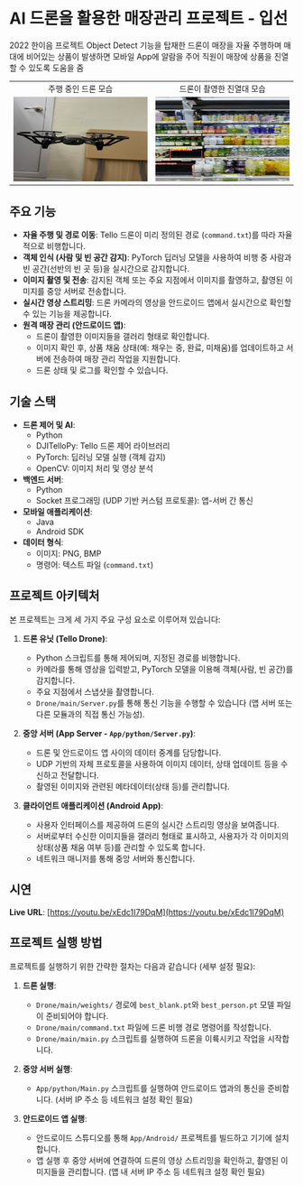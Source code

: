 # AI 드론을 활용한 매장관리 프로젝트 - 입선

2022 한이음 프로젝트
Object Detect 기능을 탑재한 드론이 매장을 자율 주행하며 매대에 비어있는 상품이 발생하면 
모바일 App에 알람을 주어 직원이 매장에 상품을 진열 할 수 있도록 도움을 줌

<table>
  <tr>
    <td style="text-align: center;">주행 중인 드론 모습</td>
    <td style="text-align: center;">드론이 촬영한 진열대 모습</td>
  </tr>
  <tr>
    <td><img src="img/dron_fly.png" alt="Dron Fly" width="500" height="150"/></td>
    <td><img src="img/detect_blank.png" alt="Dron camera view" width="500" height="150"/></td>
  </tr>
</table>

## 주요 기능

*   **자율 주행 및 경로 이동**: Tello 드론이 미리 정의된 경로 (`command.txt`)를 따라 자율적으로 비행합니다.
*   **객체 인식 (사람 및 빈 공간 감지)**: PyTorch 딥러닝 모델을 사용하여 비행 중 사람과 빈 공간(선반의 빈 곳 등)을 실시간으로 감지합니다.
*   **이미지 촬영 및 전송**: 감지된 객체 또는 주요 지점에서 이미지를 촬영하고, 촬영된 이미지를 중앙 서버로 전송합니다.
*   **실시간 영상 스트리밍**: 드론 카메라의 영상을 안드로이드 앱에서 실시간으로 확인할 수 있는 기능을 제공합니다.
*   **원격 매장 관리 (안드로이드 앱)**:
    *   드론이 촬영한 이미지들을 갤러리 형태로 확인합니다.
    *   이미지 확인 후, 상품 채움 상태(예: 채우는 중, 완료, 미채움)를 업데이트하고 서버에 전송하여 매장 관리 작업을 지원합니다.
    *   드론 상태 및 로그를 확인할 수 있습니다.

## 기술 스택

*   **드론 제어 및 AI**:
    *   Python
    *   DJITelloPy: Tello 드론 제어 라이브러리
    *   PyTorch: 딥러닝 모델 실행 (객체 감지)
    *   OpenCV: 이미지 처리 및 영상 분석
*   **백엔드 서버**:
    *   Python
    *   Socket 프로그래밍 (UDP 기반 커스텀 프로토콜): 앱-서버 간 통신
*   **모바일 애플리케이션**:
    *   Java
    *   Android SDK
*   **데이터 형식**:
    *   이미지: PNG, BMP
    *   명령어: 텍스트 파일 (`command.txt`)

## 프로젝트 아키텍처

본 프로젝트는 크게 세 가지 주요 구성 요소로 이루어져 있습니다:

1.  **드론 유닛 (Tello Drone)**:
    *   Python 스크립트를 통해 제어되며, 지정된 경로를 비행합니다.
    *   카메라를 통해 영상을 입력받고, PyTorch 모델을 이용해 객체(사람, 빈 공간)를 감지합니다.
    *   주요 지점에서 스냅샷을 촬영합니다.
    *   `Drone/main/Server.py`를 통해 통신 기능을 수행할 수 있습니다 (앱 서버 또는 다른 모듈과의 직접 통신 가능성).

2.  **중앙 서버 (App Server - `App/python/Server.py`)**:
    *   드론 및 안드로이드 앱 사이의 데이터 중계를 담당합니다.
    *   UDP 기반의 자체 프로토콜을 사용하여 이미지 데이터, 상태 업데이트 등을 수신하고 전달합니다.
    *   촬영된 이미지와 관련된 메타데이터(상태 등)를 관리합니다.

3.  **클라이언트 애플리케이션 (Android App)**:
    *   사용자 인터페이스를 제공하여 드론의 실시간 스트리밍 영상을 보여줍니다.
    *   서버로부터 수신한 이미지들을 갤러리 형태로 표시하고, 사용자가 각 이미지의 상태(상품 채움 여부 등)를 관리할 수 있도록 합니다.
    *   네트워크 매니저를 통해 중앙 서버와 통신합니다.

## 시연
**Live URL**: [https://youtu.be/xEdc1I79DqM](https://youtu.be/xEdc1I79DqM)

## 프로젝트 실행 방법
프로젝트를 실행하기 위한 간략한 절차는 다음과 같습니다 (세부 설정 필요):

1.  **드론 실행**:
    *   `Drone/main/weights/` 경로에 `best_blank.pt`와 `best_person.pt` 모델 파일이 준비되어야 합니다.
    *   `Drone/main/command.txt` 파일에 드론 비행 경로 명령어를 작성합니다.
    *   `Drone/main/main.py` 스크립트를 실행하여 드론을 이륙시키고 작업을 시작합니다.

2.  **중앙 서버 실행**:
    *   `App/python/Main.py` 스크립트를 실행하여 안드로이드 앱과의 통신을 준비합니다. (서버 IP 주소 등 네트워크 설정 확인 필요)

3.  **안드로이드 앱 실행**:
    *   안드로이드 스튜디오를 통해 `App/Android/` 프로젝트를 빌드하고 기기에 설치합니다.
    *   앱 실행 후 중앙 서버에 연결하여 드론의 영상 스트리밍을 확인하고, 촬영된 이미지들을 관리합니다. (앱 내 서버 IP 주소 등 네트워크 설정 확인 필요)
